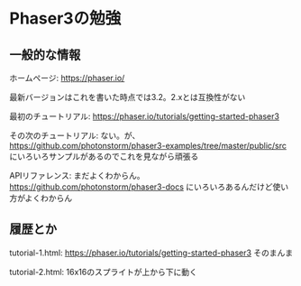 # Phaser3の勉強

## 一般的な情報

ホームページ: https://phaser.io/

最新バージョンはこれを書いた時点では3.2。2.xとは互換性がない

最初のチュートリアル: https://phaser.io/tutorials/getting-started-phaser3

その次のチュートリアル: ない。が、https://github.com/photonstorm/phaser3-examples/tree/master/public/src にいろいろサンプルがあるのでこれを見ながら頑張る

APIリファレンス: まだよくわからん。 https://github.com/photonstorm/phaser3-docs にいろいろあるんだけど使い方がよくわからん

## 履歴とか

tutorial-1.html: https://phaser.io/tutorials/getting-started-phaser3 そのまんま

tutorial-2.html: 16x16のスプライトが上から下に動く